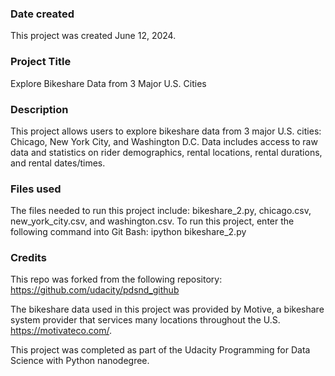 ### Date created
This project was created June 12, 2024. 

### Project Title
Explore Bikeshare Data from 3 Major U.S. Cities

### Description
This project allows users to explore bikeshare data from 3 major U.S. cities: Chicago, New York City, and Washington D.C. Data includes access to raw data and statistics on rider demographics, rental locations, rental durations, and rental dates/times. 

### Files used
The files needed to run this project include: bikeshare_2.py, chicago.csv, new_york_city.csv, and washington.csv. To run this project, enter the following command into Git Bash:
ipython bikeshare_2.py

### Credits
This repo was forked from the following repository: https://github.com/udacity/pdsnd_github

The bikeshare data used in this project was provided by Motive, a bikeshare system provider that services many locations throughout the U.S. https://motivateco.com/. 

This project was completed as part of the Udacity Programming for Data Science with Python nanodegree. 

